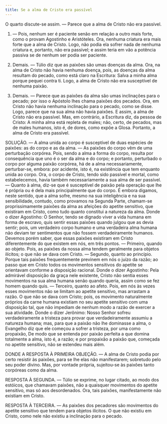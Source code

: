 ```yaml
---
title: Se a alma de Cristo era passível
---
```


O quarto discute-se assim. — Parece que a alma de Cristo não era passível.  

1. — Pois, nenhum ser é paciente senão em relação a outro mais forte, como o provam Agostinho e Aristóteles. Ora, nenhuma criatura era mais forte que a alma de Cristo. Logo, não podia ela sofrer nada de nenhuma criatura e, portanto, não era passível; e assim teria em vão a potência passiva se de nenhum ser podia ser paciente. 

2. Demais. — Túlio diz que as paixões são umas doenças da alma. Ora, na alma de Cristo não havia nenhuma doença, pois, as doenças da alma resultam do pecado, como está claro na Escritura: Salva a minha alma porque pequei contra ti. Logo, a alma de Cristo não era susceptível de nenhuma paixão.  

3. Demais. — Parece que as paixões da alma são umas inclinações para o pecado; por isso o Apóstolo lhes chama paixões dos pecados. Ora, em Cristo não havia nenhuma inclinação para o pecado, como se disse. Logo, parece que na sua alma não havia paixões. E assim, a alma de Cristo não era passível.  Mas, em contrário, a Escritura diz, da pessoa de Cristo: A minha alma está repleta de males; não, certo, de pecados, mas de males humanos, isto é, de dores, como expõe a Glosa. Portanto, a alma de Cristo era passível.  

SOLUÇÃO. — A alma unida ao corpo é susceptível de duas espécies de paixões: as do corpo e as da alma. — As paixões do corpo vêm de uma perturbação corpórea. Pois, sendo a alma a forma do corpo, resulta por consequência que uno é o ser da alma e do corpo; e portanto, perturbado o corpo por alguma paixão corpórea, há de a alma necessariamente, perturbar-se, embora: por acidente, isto é, na existência que tem enquanto unida ao corpo. Ora, o corpo de Cristo, tendo sido passível e mortal, como estabelecemos, havia também necessariamente a sua alma de ser passível. — Quanto à alma, diz-se que é susceptível de paixão pela operação que lhe é própria ou é dela mais principalmente que do corpo. É embora digamos, neste sentido, que a alma sofre, mesmo na sua inteligência e na sua sensibilidade, contudo, como provamos na Segunda Parte, chamam-se proprissimamente paixões da alma as afeições do apetite sensitivo, que existiram em Cristo, como tudo quanto constitui a natureza da alma. Donde o dizer Agostinho: O Senhor, tendo se dignado viver a vida humana em forma de escravo, quis sentir essas paixões quando julgou que as devia sentir; pois, um verdadeiro corpo humano e uma verdadeira alma humana não deviam ter sentimentos que não fossem verdadeiramente humanos.  Devemos porém saber, que essas paixões existiram em Cristo diferentemente do que existem em nós, em três pontos. — Primeiro, quando ao objeto. Pois, as paixões da nossa alma tendem geralmente para objetos ilícitos; o que não se dava com Cristo. — Segundo, quanto ao princípio. Porque tais paixões frequentemente previnem em nós o juízo da razão; ao passo que em Cristo todos os movimentos sensitivos do apetite se orientavam conforme a disposição racional. Donde o dizer Agostinho: Pela admirável disposição da graça nele existente, Cristo não sentia esses movimentos na sua alma humana senão quando queria, assim como se fez homem quando quis. — Terceiro, quanto ao afeto. Pois, em nós às vezes esses movimentos não se limitam ao apetite sensitivo, mas arrastam a razão. O que não se dava com Cristo; pois, os movimento naturalmente próprios da carne humana existiam no seu apetite sensitivo com uma disposição tal, que não impediam de nenhum modo a razão de exercer a sua atividade. Donde o dizer Jerônimo: Nosso Senhor sofreu verdadeiramente a tristeza para provar que verdadeiramente assumiu a natureza humana; mas, para que a paixão não lhe dominasse a alma, o Evangelho diz que ele começou a sofrer a tristeza, por uma como propaixão, De modo que se entenda por paixão perfeita a que domina totalmente a alma, isto é, a razão; e por propaixão a paixão que, começada no apetite sensitivo, não se estendeu mais além.  

DONDE A RESPOSTA À PRIMEIRA OBJEÇÃO. — A alma de Cristo podia por certo resistir às paixões, para se lhe elas não manifestarem; sobretudo pelo seu poder divino. Mas, por vontade própria, sujeitou-se às paixões tanto corpóreas como da alma.  

RESPOSTA À SEGUNDA. — Túlio se exprime, no lugar citado, ao modo dos estóicos, que chamavam paixões, não a quaisquer movimentos do apetite sensitivo, mas só aos desordenados. Ora, tais paixões, manifestamente não existiam em Cristo. 

RESPOSTA À TERCEIRA. — As paixões dos pecadores são movimentos do apetite sensitivo que tendem para objetos ilícitos. O que não existiu em Cristo, como nele não existiu a inclinação para o pecado.